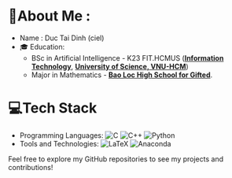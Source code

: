 # 💫About Me :
- Name : Duc Tai Dinh (ciel)
- :mortar_board: Education: 
  - BSc in Artificial Intelligence - K23 FIT.HCMUS ([**Information Technology**](https://www.fit.hcmus.edu.vn/vn/Default.aspx?tabid=325), [**University of Science, VNU-HCM**](https://www.hcmus.edu.vn/))
  - Major in Mathematics - [**Bao Loc High School for Gifted**](https://www.facebook.com/ChuyenBaoLoc).

# 💻Tech Stack
- Programming Languages:
![C](https://img.shields.io/badge/c-%2300599C.svg?style=flat&logo=c&logoColor=white) ![C++](https://img.shields.io/badge/c++-%2300599C.svg?style=flat&logo=c%2B%2B&logoColor=white) ![Python](https://img.shields.io/badge/python-3670A0?style=flat&logo=python&logoColor=ffdd54)
- Tools and Technologies:
![LaTeX](https://img.shields.io/badge/latex-%23008080.svg?style=flat&logo=latex&logoColor=white) ![Anaconda](https://img.shields.io/badge/Anaconda-%2344A833.svg?style=flat&logo=anaconda&logoColor=white)

Feel free to explore my GitHub repositories to see my projects and contributions!
